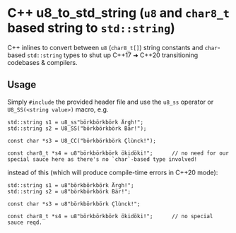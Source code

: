 # C++ u8_to_std_string (`u8` and `char8_t` based string to `std::string`)  

C++ inlines to convert between `u8` (`char8_t[]`) string constants and `char`-based `std::string` types to shut up C++17 ➜ C++20 transitioning codebases & compilers.


## Usage

Simply `#include` the provided header file and use the `u8_ss` operator or `U8_SS(<string value>)` macro, e.g.

```
std::string s1 = u8_ss"börkbörkbörk Ärgh!";
std::string s2 = U8_SS("börkbörkbörk Bär!");

const char *s3 = U8_CC("börkbörkbörk Çlùnck!");

const char8_t *s4 = u8"börkbörkbörk ökidöki!";      // no need for our special sauce here as there's no `char`-based type involved!
```

instead of this (which will produce compile-time errors in C++20 mode):

```
std::string s1 = u8"börkbörkbörk Ärgh!";
std::string s2 = u8"börkbörkbörk Bär!";

const char *s3 = u8"börkbörkbörk Çlùnck!";

const char8_t *s4 = u8"börkbörkbörk ökidöki!";      // no special sauce reqd.
```



